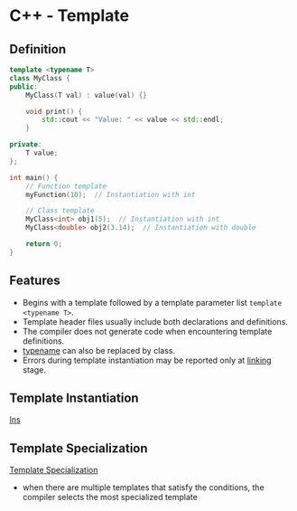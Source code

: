 # C++ - Template

## Definition

```c++
template <typename T>
class MyClass {
public:
    MyClass(T val) : value(val) {}

    void print() {
        std::cout << "Value: " << value << std::endl;
    }

private:
    T value;
};

int main() {
    // Function template
    myFunction(10);  // Instantiation with int

    // Class template
    MyClass<int> obj1(5);  // Instantiation with int
    MyClass<double> obj2(3.14);  // Instantiation with double

    return 0;
}
```

## Features

- Begins with a template followed by a template parameter list `template <typename T>`.
- Template header files usually include both declarations and definitions.
- The compiler does not generate code when encountering template definitions.
- [typename](c++-keyword-typename.md) can also be replaced by class.
- Errors during template instantiation may be reported only at [linking](c++-compile.md) stage.

## Template Instantiation

[Ins](c++-template-instation.md)

## Template Specialization

[Template Specialization](c++-template-specialization.md)

- when there are multiple templates that satisfy the conditions, the compiler selects the most specialized template

